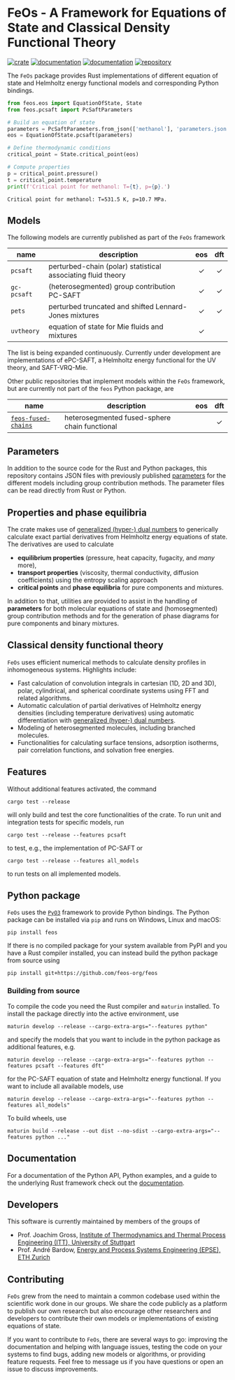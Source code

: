 # FeOs - A Framework for Equations of State and Classical Density Functional Theory

[![crate](https://img.shields.io/crates/v/feos.svg)](https://crates.io/crates/feos)
[![documentation](https://docs.rs/feos/badge.svg)](https://docs.rs/feos)
[![documentation](https://img.shields.io/badge/docs-github--pages-blue)](https://feos-org.github.io/feos/)
[![repository](https://img.shields.io/pypi/v/feos)](https://pypi.org/project/feos/)

The `FeOs` package provides Rust implementations of different equation of state and Helmholtz energy functional models and corresponding Python bindings.

```python
from feos.eos import EquationOfState, State
from feos.pcsaft import PcSaftParameters

# Build an equation of state
parameters = PcSaftParameters.from_json(['methanol'], 'parameters.json')
eos = EquationOfState.pcsaft(parameters)

# Define thermodynamic conditions
critical_point = State.critical_point(eos)

# Compute properties
p = critical_point.pressure()
t = critical_point.temperature
print(f'Critical point for methanol: T={t}, p={p}.')
```
```terminal
Critical point for methanol: T=531.5 K, p=10.7 MPa.
```

## Models
The following models are currently published as part of the `FeOs` framework

|name|description|eos|dft|
|-|-|:-:|:-:|
|`pcsaft`|perturbed-chain (polar) statistical associating fluid theory|✓|✓|
|`gc-pcsaft`|(heterosegmented) group contribution PC-SAFT|✓|✓|
|`pets`|perturbed truncated and shifted Lennard-Jones mixtures|✓|✓|
|`uvtheory`|equation of state for Mie fluids and mixtures|✓||

The list is being expanded continuously. Currently under development are implementations of ePC-SAFT, a Helmholtz energy functional for the UV theory, and SAFT-VRQ-Mie.

Other public repositories that implement models within the `FeOs` framework, but are currently not part of the `feos` Python package, are

|name|description|eos|dft|
|-|-|:-:|:-:|
|[`feos-fused-chains`](https://github.com/feos-org/feos-fused-chains)|heterosegmented fused-sphere chain functional||✓|

## Parameters
In addition to the source code for the Rust and Python packages, this repository contains JSON files with previously published [parameters](https://github.com/feos-org/feos/tree/main/parameters) for the different models including group contribution methods. The parameter files can be read directly from Rust or Python.

## Properties and phase equilibria

The crate makes use of [generalized (hyper-) dual numbers](https://github.com/itt-ustutt/num-dual) to generically calculate exact partial derivatives from Helmholtz energy equations of state. The derivatives are used to calculate
- **equilibrium properties** (pressure, heat capacity, fugacity, and *many* more),
- **transport properties** (viscosity, thermal conductivity, diffusion coefficients) using the entropy scaling approach
- **critical points** and **phase equilibria** for pure components and mixtures.

In addition to that, utilities are provided to assist in the handling of **parameters** for both molecular equations of state and (homosegmented) group contribution methods and for the generation of phase diagrams for pure components and binary mixtures.

## Classical density functional theory

`FeOs` uses efficient numerical methods to calculate density profiles in inhomogeneous systems. Highlights include:
- Fast calculation of convolution integrals in cartesian (1D, 2D and 3D), polar, cylindrical, and spherical coordinate systems using FFT and related algorithms.
- Automatic calculation of partial derivatives of Helmholtz energy densities (including temperature derivatives) using automatic differentiation with [generalized (hyper-) dual numbers](https://github.com/itt-ustutt/num-dual).
- Modeling of heterosegmented molecules, including branched molecules.
- Functionalities for calculating surface tensions, adsorption isotherms, pair correlation functions, and solvation free energies.

## Features

Without additional features activated, the command
```
cargo test --release
```
will only build and test the core functionalities of the crate. To run unit and integration tests for specific models, run
```
cargo test --release --features pcsaft
```
to test, e.g., the implementation of PC-SAFT or
```
cargo test --release --features all_models
```
to run tests on all implemented models.

## Python package

`FeOs` uses the [`PyO3`](https://github.com/PyO3/pyo3) framework to provide Python bindings. The Python package can be installed via `pip` and runs on Windows, Linux and macOS:

```
pip install feos
```

If there is no compiled package for your system available from PyPI and you have a Rust compiler installed, you can instead build the python package from source using

```
pip install git+https://github.com/feos-org/feos
```

### Building from source

To compile the code you need the Rust compiler and `maturin` installed.
To install the package directly into the active environment, use

```
maturin develop --release --cargo-extra-args="--features python"
```

and specify the models that you want to include in the python package as additional features, e.g.

```
maturin develop --release --cargo-extra-args="--features python --features pcsaft --features dft"
```

for the PC-SAFT equation of state and Helmholtz energy functional. If you want to include all available models, use

```
maturin develop --release --cargo-extra-args="--features python --features all_models"
```

To build wheels, use

```
maturin build --release --out dist --no-sdist --cargo-extra-args="--features python ..."
```

## Documentation

For a documentation of the Python API, Python examples, and a guide to the underlying Rust framework check out the [documentation](https://feos-org.github.io/feos/).

## Developers

This software is currently maintained by members of the groups of
- Prof. Joachim Gross, [Institute of Thermodynamics and Thermal Process Engineering (ITT), University of Stuttgart](https://www.itt.uni-stuttgart.de/)
- Prof. André Bardow, [Energy and Process Systems Engineering (EPSE), ETH Zurich](https://epse.ethz.ch/)

## Contributing

`FeOs` grew from the need to maintain a common codebase used within the scientific work done in our groups. We share the code publicly as a platform to publish our own research but also encourage other researchers and developers to contribute their own models or implementations of existing equations of state.

If you want to contribute to ``FeOs``, there are several ways to go: improving the documentation and helping with language issues, testing the code on your systems to find bugs, adding new models or algorithms, or providing feature requests. Feel free to message us if you have questions or open an issue to discuss improvements.

